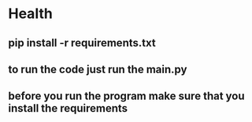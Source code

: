 # Health
## pip install -r requirements.txt
## to run the code just run the main.py
## before you run the program make sure that you install the requirements
